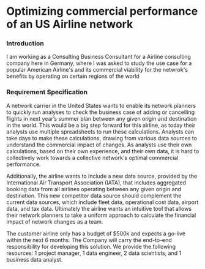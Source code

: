 # Optimizing commercial performance of an US Airline network
### Introduction
I am working as a Consulting Business Consultant for a Airline consulting company here in Germany, where I was asked to study the use case for a popular American Airline's and its commercial viability for the netwrok's benefits by operating on certain regions of the world

### Requirement Specification
A network carrier in the United States wants to enable its network planners to quickly run analyses to 
check the business case of adding or cancelling flights in next year’s summer plan between any given 
origin and destination in the world. This would be a big step forward for this airline, as today their 
analysts use multiple spreadsheets to run these calculations. Analysts can take days to make these 
calculations, drawing from various data sources to understand the commercial impact of changes. As 
analysts use their own calculations, based on their own experience, and their own data, it is hard to 
collectively work towards a collective network's optimal commercial performance. 

Additionally, the airline wants to include a new data source, provided by the International Air 
Transport Association (IATA), that includes aggregated booking data from all airlines operating 
between any given origin and destination. This new competitor data source should complement the 
current data sources, which include fleet data, operational cost data, airport data, and tax data. 
Ultimately the airline wants an intuitive tool that allows their network planners to take a uniform 
approach to calculate the financial impact of network changes as a team. 

The customer airline only has a budget of $500k and expects a go-live within the next 6 months. The Company 
will carry the end-to-end responsibility for developing this solution. We provide the following 
resources: 1 project manager, 1 data engineer, 2 data scientists, and 1 business data analyst.

